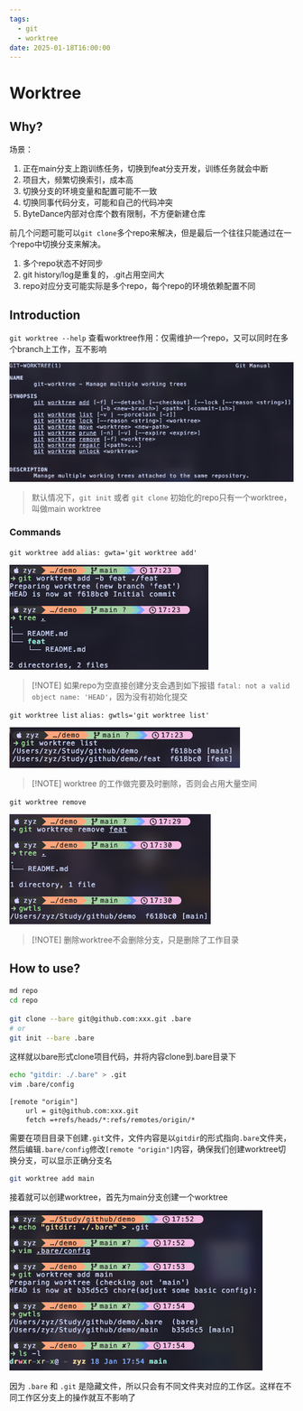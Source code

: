 ```yaml
---
tags:
  - git
  - worktree
date: 2025-01-18T16:00:00
---
```

# Worktree

## Why?

场景：
1. 正在main分支上跑训练任务，切换到feat分支开发，训练任务就会中断
2. 项目大，频繁切换索引，成本高
3. 切换分支的环境变量和配置可能不一致
4. 切换同事代码分支，可能和自己的代码冲突
5. ByteDance内部对仓库个数有限制，不方便新建仓库

前几个问题可能可以`git clone`多个repo来解决，但是最后一个往往只能通过在一个repo中切换分支来解决。
1. 多个repo状态不好同步
2. git history/log是重复的，.git占用空间大
3. repo对应分支可能实际是多个repo，每个repo的环境依赖配置不同

## Introduction

`git worktree --help` 查看worktree作用：仅需维护一个repo，又可以同时在多个branch上工作，互不影响

![image.png](https://raw.githubusercontent.com/kyriekevin/img_auto/main/Obsidian/202501181705515.png)

> 默认情况下，`git init` 或者 `git clone` 初始化的repo只有一个worktree，叫做main worktree

### Commands

`git worktree add`
`alias: gwta='git worktree add'`

![image.png](https://raw.githubusercontent.com/kyriekevin/img_auto/main/Obsidian/202501181725927.png)

> [!NOTE] 如果repo为空直接创建分支会遇到如下报错 `fatal: not a valid object name: 'HEAD'`，因为没有初始化提交

`git worktree list`
`alias: gwtls='git worktree list'`

![image.png](https://raw.githubusercontent.com/kyriekevin/img_auto/main/Obsidian/202501181726468.png)

> [!NOTE] worktree 的工作做完要及时删除，否则会占用大量空间

`git worktree remove`

![image.png](https://raw.githubusercontent.com/kyriekevin/img_auto/main/Obsidian/202501181734097.png)

> [!NOTE] 删除worktree不会删除分支，只是删除了工作目录

## How to use?

```bash
md repo
cd repo

git clone --bare git@github.com:xxx.git .bare
# or
git init --bare .bare
```

这样就以bare形式clone项目代码，并将内容clone到.bare目录下

```bash
echo "gitdir: ./.bare" > .git
vim .bare/config
```

```plaintext
[remote "origin"]
    url = git@github.com:xxx.git
    fetch =+refs/heads/*:refs/remotes/origin/*
```

需要在项目目录下创建`.git`文件，文件内容是以`gitdir`的形式指向`.bare`文件夹，然后编辑`.bare/config`修改`[remote "origin"]`内容，确保我们创建worktree切换分支，可以显示正确分支名

```bash
git worktree add main
```

接着就可以创建worktree，首先为main分支创建一个worktree

![image.png](https://raw.githubusercontent.com/kyriekevin/img_auto/main/Obsidian/202501181757675.png)

因为 `.bare` 和 `.git` 是隐藏文件，所以只会有不同文件夹对应的工作区。这样在不同工作区分支上的操作就互不影响了
